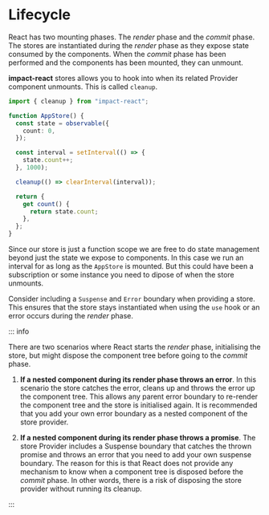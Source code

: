 # Lifecycle

React has two mounting phases. The _render_ phase and the _commit_ phase. The stores are instantiated during the _render_ phase as they expose state consumed by the components. When the _commit_ phase has been performed and the components has been mounted, they can unmount.

**impact-react** stores allows you to hook into when its related Provider component unmounts. This is called `cleanup`.

```ts
import { cleanup } from "impact-react";

function AppStore() {
  const state = observable({
    count: 0,
  });

  const interval = setInterval(() => {
    state.count++;
  }, 1000);

  cleanup(() => clearInterval(interval));

  return {
    get count() {
      return state.count;
    },
  };
}
```

Since our store is just a function scope we are free to do state management beyond just the state we expose to components. In this case we run an interval for as long as the `AppStore` is mounted. But this could have been a subscription or some instance you need to dipose of when the store unmounts.

Consider including a `Suspense` and `Error` boundary when providing a store. This ensures that the store stays instantiated when using the `use` hook or an error occurs during the _render_ phase.

::: info

There are two scenarios where React starts the _render_ phase, initialising the store, but might dispose the component tree before going to the _commit_ phase.

1. **If a nested component during its render phase throws an error**. In this scenario the store catches the error, cleans up and throws the error up the component tree. This allows any parent error boundary to re-render the component tree and the store is initialised again. It is recommended that you add your own error boundary as a nested component of the store provider.

2. **If a nested component during its render phase throws a promise**. The store Provider includes a Suspense boundary that catches the thrown promise and throws an error that you need to add your own suspense boundary. The reason for this is that React does not provide any mechanism to know when a component tree is disposed before the _commit_ phase. In other words, there is a risk of disposing the store provider without running its cleanup.

:::
